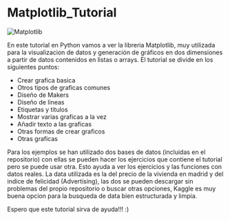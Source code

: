 # Matplotlib_Tutorial

![Matplotlib](https://github.com/Vozmediano/Matplotlib_Tutorial/assets/140751734/65057ed8-81e0-4ef3-96ce-182f36a70e3a)

En este tutorial en Python vamos a ver la libreria Matplotlib, muy utilizada para la visualizacion de datos y generación de gráficos en dos dimensiones a partir de datos contenidos en listas o arrays. El tutorial se divide en los siguientes puntos:


  - Crear grafica basica
  - Otros tipos de graficas comunes
  - Diseño de Makers
  - Diseño de lineas
  - Etiquetas y titulos
  - Mostrar varias graficas a la vez
  - Añadir texto a las graficas
  - Otras formas de crear graficos
  - Otras graficas

Para los ejemplos se han utilizado dos bases de datos (incluidas en el repositorio) con ellas se pueden hacer los ejercicios que contiene el tutorial pero se puede usar otra. Esto ayuda a ver los ejercicios y las funciones con datos reales. 
La data utilizada es la del precio de la vivienda en madrid y del indice de felicidad (Advertising), las dos se pueden descargar sin problemas del propio repositorio o buscar otras opciones, Kaggle es muy buena opcion para la busqueda de data bien estructurada y limpia.

Espero que este tutorial sirva de ayuda!!! :)
